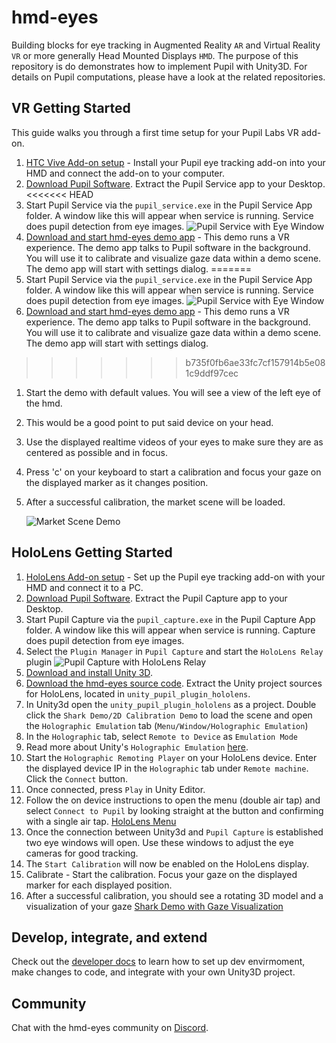 hmd-eyes
========

Building blocks for eye tracking in Augmented Reality `AR` and Virtual Reality `VR` or more generally Head Mounted Displays `HMD`. The purpose of this repository is do demonstrates how to implement Pupil with Unity3D. For details on Pupil computations, please have a look at the related repositories.


## VR Getting Started

This guide walks you through a first time setup for your Pupil Labs VR add-on.

1. [HTC Vive Add-on setup](https://docs.pupil-labs.com/#htc-vive-add-on) - Install your Pupil eye tracking add-on into your HMD and connect the add-on to your computer. 
1. [Download Pupil Software](https://github.com/pupil-labs/pupil/releases/latest). Extract the Pupil Service app to your Desktop.
<<<<<<< HEAD
1. Start Pupil Service via the `pupil_service.exe` in the Pupil Service App folder. A window like this will appear when service is running. Service does pupil detection from eye images. ![Pupil Service with Eye Window](https://github.com/pupil-labs/hmd-eyes/blob/master/GettingStarted/EyeWindow.png)
1. [Download and start hmd-eyes demo app](https://github.com/pupil-labs/hmd-eyes/releases/latest) - This demo runs a VR experience. The demo app talks to Pupil software in  the background. You will use it to calibrate and visualize gaze data within a demo scene. The demo app will start with settings dialog. <!-- insert image of app demo dialog -->
=======
1. Start Pupil Service via the `pupil_service.exe` in the Pupil Service App folder. A window like this will appear when service is running. Service does pupil detection from eye images. 
    ![Pupil Service with Eye Window](https://github.com/pupil-labs/hmd-eyes/blob/master/GettingStarted/EyeWindow.png)
1. [Download and start hmd-eyes demo app](https://github.com/pupil-labs/hmd-[](https://)eyes/releases/latest) - This demo runs a VR experience. The demo app talks to Pupil software in  the background. You will use it to calibrate and visualize gaze data within a demo scene. The demo app will start with settings dialog. <!-- insert image of app demo dialog -->
>>>>>>> b735f0fb6ae33fc7cf157914b5e081c9ddf97cec
1. Start the demo with default values. You will see a view of the left eye of the hmd.
1. This would be a good point to put said device on your head.
1. Use the displayed realtime videos of your eyes to make sure they are as centered as possible and in focus.
1. Press 'c' on your keyboard to start a calibration and focus your gaze on the displayed marker as it changes position.
1. After a successful calibration, the market scene will be loaded.
    
    ![Market Scene Demo](https://github.com/pupil-labs/hmd-eyes/blob/master/GettingStarted/2DMarketScene.png)


## HoloLens Getting Started

1. [HoloLens Add-on setup](https://docs.pupil-labs.com/#hololens-add-on) - Set up the Pupil eye tracking add-on with your HMD and connect it to a PC.
1. [Download Pupil Software](https://github.com/pupil-labs/pupil/releases/latest). Extract the Pupil Capture app to your Desktop.
1. Start Pupil Capture via the `pupil_capture.exe` in the Pupil Capture App folder. A window like this will appear when service is running. Capture does pupil detection from eye images.
1. Select the `Plugin Manager` in `Pupil Capture` and start the `HoloLens Relay` plugin 
    ![Pupil Capture with HoloLens Relay](https://github.com/pupil-labs/hmd-eyes/blob/master/GettingStarted/PupilCaptureWithHoloLensRelay.png)
1. [Download and install Unity 3D](https://store.unity.com/).
1. [Download the hmd-eyes source code](https://github.com/pupil-labs/hmd-eyes/releases/latest). Extract the Unity project sources for HoloLens, located in `unity_pupil_plugin_hololens`.
1. In Unity3d open the `unity_pupil_plugin_hololens` as a project. Double click the `Shark Demo/2D Calibration Demo` to load the scene and open the `Holographic Emulation` tab (`Menu/Window/Holographic Emulation`)
1. In the `Holographic` tab, select `Remote to Device` as `Emulation Mode`
1. Read more about Unity's `Holographic Emulation` [here](https://docs.unity3d.com/550/Documentation/Manual/windowsholographic-emulation.html).
1. Start the `Holographic Remoting Player` on your HoloLens device. Enter the displayed device IP in the `Holographic` tab under `Remote machine`. Click the `Connect` button.
1. Once connected, press `Play` in Unity Editor.
1. Follow the on device instructions to open the menu (double air tap) and select `Connect to Pupil` by looking straight at the button and confirming with a single air tap. [HoloLens Menu](https://github.com/pupil-labs/hmd-eyes/blob/master/GettingStarted/HoloLensMenu.png)
1. Once the connection between Unity3d and `Pupil Capture` is established two eye windows will open. Use these windows to adjust the eye cameras for good tracking.
1. The `Start Calibration` will now be enabled on the HoloLens display.
1. Calibrate - Start the calibration. Focus your gaze on the displayed marker for each displayed position.
1. After a successful calibration, you should see a rotating 3D model  and a visualization of your gaze [Shark Demo with Gaze Visualization](https://github.com/pupil-labs/hmd-eyes/blob/master/GettingStarted/2DDemoHoloLens.png)

## Develop, integrate, and extend

Check out the [developer docs](https://github.com/pupil-labs/hmd-eyes/blob/master/Developer.md) to learn  how to set up dev envirmoment, make changes to code, and integrate with your own Unity3D project.

## Community

Chat with the hmd-eyes community on [Discord](https://discord.gg/PahDtSH).
